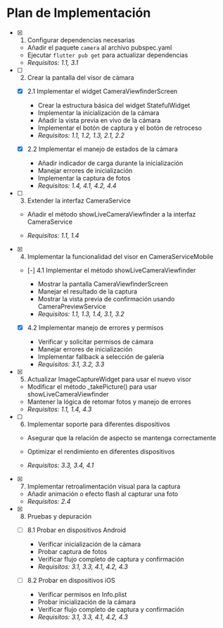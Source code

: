 # Plan de Implementación

- [x] 1. Configurar dependencias necesarias


  - Añadir el paquete `camera` al archivo pubspec.yaml
  - Ejecutar `flutter pub get` para actualizar dependencias
  - _Requisitos: 1.1, 3.1_

- [ ] 2. Crear la pantalla del visor de cámara
  - [x] 2.1 Implementar el widget CameraViewfinderScreen


    - Crear la estructura básica del widget StatefulWidget
    - Implementar la inicialización de la cámara
    - Añadir la vista previa en vivo de la cámara
    - Implementar el botón de captura y el botón de retroceso
    - _Requisitos: 1.1, 1.2, 1.3, 2.1, 2.2_
  

  - [x] 2.2 Implementar el manejo de estados de la cámara



    - Añadir indicador de carga durante la inicialización
    - Manejar errores de inicialización
    - Implementar la captura de fotos
    - _Requisitos: 1.4, 4.1, 4.2, 4.4_



- [ ] 3. Extender la interfaz CameraService
  - Añadir el método showLiveCameraViewfinder a la interfaz CameraService


  - _Requisitos: 1.1, 1.4_

- [x] 4. Implementar la funcionalidad del visor en CameraServiceMobile




  - [-] 4.1 Implementar el método showLiveCameraViewfinder

    - Mostrar la pantalla CameraViewfinderScreen
    - Manejar el resultado de la captura
    - Mostrar la vista previa de confirmación usando CameraPreviewService
    - _Requisitos: 1.1, 1.3, 1.4, 3.1, 3.2_

  
  - [x] 4.2 Implementar manejo de errores y permisos

    - Verificar y solicitar permisos de cámara
    - Manejar errores de inicialización
    - Implementar fallback a selección de galería
    - _Requisitos: 3.1, 3.2, 3.3_

- [x] 5. Actualizar ImageCaptureWidget para usar el nuevo visor


  - Modificar el método _takePicture() para usar showLiveCameraViewfinder
  - Mantener la lógica de retomar fotos y manejo de errores
  - _Requisitos: 1.1, 1.4, 4.3_



- [ ] 6. Implementar soporte para diferentes dispositivos
  - Asegurar que la relación de aspecto se mantenga correctamente
  - Optimizar el rendimiento en diferentes dispositivos


  - _Requisitos: 3.3, 3.4, 4.1_

- [x] 7. Implementar retroalimentación visual para la captura


  - Añadir animación o efecto flash al capturar una foto
  - _Requisitos: 2.4_

- [x] 8. Pruebas y depuración



  - [ ] 8.1 Probar en dispositivos Android
    - Verificar inicialización de la cámara
    - Probar captura de fotos
    - Verificar flujo completo de captura y confirmación
    - _Requisitos: 3.1, 3.3, 4.1, 4.2, 4.3_
  
  - [ ] 8.2 Probar en dispositivos iOS
    - Verificar permisos en Info.plist
    - Probar inicialización de la cámara
    - Verificar flujo completo de captura y confirmación
    - _Requisitos: 3.1, 3.3, 4.1, 4.2, 4.3_